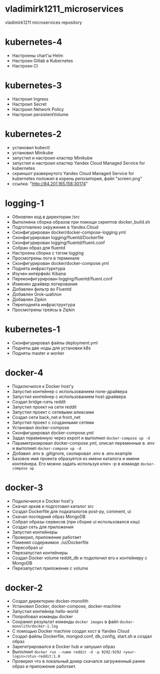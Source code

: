 # vladimirk1211_microservices
vladimirk1211 microservices repository

# kubernetes-4
- Настроены chart'ы Helm
- Настроен Gitlab в Kubernetes
- Настроен CI

# kubernetes-3
- Настроил Ingress
- Настроил Secret
- Настроил Network Policy
- Настроил persistentVolume

# kubernetes-2
- установил kubectl
- установил Minikube
- запустил и настроил кластер Minikube
- запустил и настроил кластер Yandex Cloud Managed Service for kubernetes
- скриншот развернутого Yandex Cloud Managed Service for kubernetes положил в корень репозитория, файл "screen.png"
- ссылка: "http://84.201.165.158:30174"

# logging-1
- Обновлен код в директории /src
- Выполнена сборка образов при помощи скриптов docker_build.sh
- Подготовлено окружение в Yandex.Cloud
- Сконфигурирован docker/docker-compose-logging.yml
- Сконфигурирован logging/fluentd/Dockerfile
- Сконфигурирован logging/fluentd/fluent.conf
- Собран образ для fluentd
- Настроена сборка с тэгом logging
- Просмотрены логи в терминале
- Сконфигурирован docker/docker-compose.yml
- Поднята инфрастурктура
- Изучен интерфейс Kibana
- Переконфигурирован logging/fluentd/fluent.conf
- Изменен драйвер логирования
- Добавлен фильтр во Fluentd
- Добавлен Grok-шаблон
- Добавлен Zipkin
- Переподнята инфраструктура
- Просмотрены трейсы в Zipkin

# kubernetes-1
- Сконфигурировал файлы deployment.yml
- Подняты две ноды для установки k8s
- Подняты master и worker

# docker-4
- Подключился к Docker host'у
- Запустил контейнер с использованием none-драйвера
- Запустил контейнер с использованием host-драйвера
- Создал bridge-сеть reddit
- Запустил проект на сети reddit
- Запустил проект с сетевыми алиасами
- Создал сети back_net и front_net
- Запустил проект с созданными сетями
- Установил docker-compose
- Сконфигурировал docker-compose.yml
- Задал переменную через export и выполнил `docker-compose up -d`
- Параметризировал docker-compose.yml, описал переменные в .env и выполнил `docker-compose up -d`
- Добавил .env в .gitignore, скопировал .env в .env.example
- Базовое имя проекта образуется из имени каталога и имени контейнера. Его можно задать используя ключ -p в команде `docker-compose up`

# docker-3
- Подключился к Docker host'у
- Скачал архив и подготовил каталог src
- Создал Dockerfile для подкаталогов post-py, comment, ui
- Скачал последний образ MongoDB
- Собрал образы сервисов (при сборке ui использовался кэш)
- Создал сеть для приложения
- Запустил контейнеры
- Проверил, приложение работает
- Поменял содержимое ./ui/Dockerfile
- Пересобрал ui
- Перезапустил контейнеры
- Создал Docker volume reddit_db и подключил его к контейнеру с MongoDB
- Перезапустил приложение с volume

# docker-2
- Создал директорию docker-monolith
- Установил Docker, docker-compose, docker-machine
- Запустил контейнер hello-world
- Попробовал команды docker
- Сохранил результат команды `docker images` в файл `docker-monolith/docker-1.log`
- С помощью Docker machine создал хост в Yandex Cloud
- Создал файлы Dockerfile, mongod.conf, db_config, start.sh и создал образ
- Зарегитрировался в Docker hub и запушил образ
- Выполнил `docker run --name reddit -d -p 9292:9292 <your-login>/otus-reddit:1.0`
- Проверил что в локальный докер скачался загруженный ранее образ и приложение работает.
